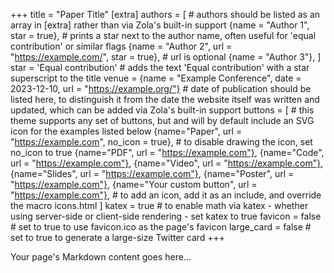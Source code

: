 +++
title = "Paper Title"
[extra]
authors = [ # authors should be listed as an array in [extra] rather than via Zola's built-in support
    {name = "Author 1", star = true}, # prints a star next to the author name, often useful for 'equal contribution' or similar flags
    {name = "Author 2", url = "https://example.com/", star = true}, # url is optional
    {name = "Author 3"},
]
star = 'Equal contribution' # adds the text 'Equal contribution' with a star superscript to the title
venue = {name = "Example Conference", date = 2023-12-10, url = "https://example.org/"} # date of publication should be listed here, to distinguish it from the date the website itself was written and updated, which can be added via Zola's built-in support
buttons = [ # this theme supports any set of buttons, but and will by default include an SVG icon for the examples listed below
    {name="Paper", url = "https://example.com", no_icon = true}, # to disable drawing the icon, set no_icon to true
    {name="PDF", url = "https://example.com"},
    {name="Code", url = "https://example.com"},
    {name="Video", url = "https://example.com"},
    {name="Slides", url = "https://example.com"},
    {name="Poster", url = "https://example.com"},
    {name="Your custom button", url = "https://example.com"}, # to add an icon, add it as an include, and override the macro icons.html
]
katex = true # to enable math via katex - whether using server-side or client-side rendering - set katex to true
favicon = false # set to true to use favicon.ico as the page's favicon
large_card = false # set to true to generate a large-size Twitter card
+++

Your page's Markdown content goes here...
